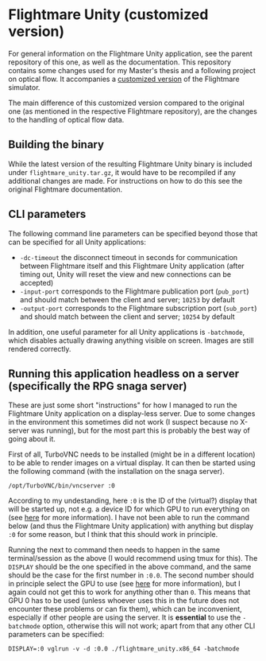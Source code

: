 # Flightmare Unity (customized version)

For general information on the Flightmare Unity application, see the parent repository of this one, as well as the documentation. This repository contains some changes used for my Master's thesis and a following project on optical flow. It accompanies a [customized version](https://github.com/swengeler/flightmare) of the Flightmare simulator.

The main difference of this customized version compared to the original one (as mentioned in the respective Flightmare repository), are the changes to the handling of optical flow data.

## Building the binary

While the latest version of the resulting Flightmare Unity binary is included under `flightmare_unity.tar.gz`, it would have to be recompiled if any additional changes are made. For instructions on how to do this see the original Flightmare documentation.

## CLI parameters

The following command line parameters can be specified beyond those that can be specified for all Unity applications:

- `-dc-timeout` the disconnect timeout in seconds for communication between Flightmare itself and this Flightmare Unity application (after timing out, Unity will reset the view and new connections can be accepted)
- `-input-port` corresponds to the Flightmare publication port (`pub_port`) and should match between the client and server; `10253` by default
- `-output-port` corresponds to the Flightmare subscription port (`sub_port`) and should match between the client and server; `10254` by default

In addition, one useful parameter for all Unity applications is `-batchmode`, which disables actually drawing anything visible on screen. Images are still rendered correctly.

## Running this application headless on a server (specifically the RPG snaga server)

These are just some short "instructions" for how I managed to run the Flightmare Unity application on a display-less server. Due to some changes in the environment this sometimes did not work (I suspect because no X-server was running), but for the most part this is probably the best way of going about it.

First of all, TurboVNC needs to be installed (might be in a different location) to be able to render images on a virtual display. It can then be started using the following command (with the installation on the snaga server). 

```shell
/opt/TurboVNC/bin/vncserver :0
```

According to my undestanding, here `:0` is the ID of the (virtual?) display that will be started up, not e.g. a device ID for which GPU to run everything on (see [here](https://www.commandlinux.com/man-page/man1/vncserver.1.html) for more information). I have not been able to run the command below (and thus the Flightmare Unity application) with anything but display `:0` for some reason, but I think that this should work in principle.

Running the next to command then needs to happen in the same terminal/session as the above (I would recommend using tmux for this). The `DISPLAY` should be the one specified in the above command, and the same should be the case for the first number in `:0.0`. The second number should in principle select the GPU to use (see [here](https://wiki.archlinux.org/title/VirtualGL#Running_applications) for more information), but I again could not get this to work for anything other than `0`. This means that GPU 0 has to be used (unless whoever uses this in the future does not encounter these problems or can fix them), which can be inconvenient, especially if other people are using the server. It is **essential** to use the `-batchmode` option, otherwise this will not work; apart from that any other CLI parameters can be specified:

```shell
DISPLAY=:0 vglrun -v -d :0.0 ./flightmare_unity.x86_64 -batchmode
```